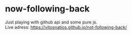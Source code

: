 # now-following-back

Just playing with github api and some pure js. \
Live adress: https://vitosnatios.github.io/not-following-back/
